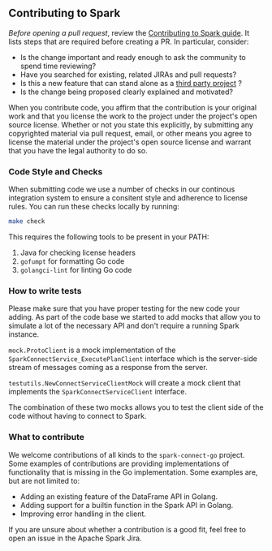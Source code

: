 ## Contributing to Spark

*Before opening a pull request*, review the
[Contributing to Spark guide](https://spark.apache.org/contributing.html).
It lists steps that are required before creating a PR. In particular, consider:

- Is the change important and ready enough to ask the community to spend time reviewing?
- Have you searched for existing, related JIRAs and pull requests?
- Is this a new feature that can stand alone as a [third party project](https://spark.apache.org/third-party-projects.html) ?
- Is the change being proposed clearly explained and motivated?

When you contribute code, you affirm that the contribution is your original work and that you
license the work to the project under the project's open source license. Whether or not you
state this explicitly, by submitting any copyrighted material via pull request, email, or
other means you agree to license the material under the project's open source license and
warrant that you have the legal authority to do so.


### Code Style and Checks

When submitting code we use a number of checks in our continous integration system to ensure
a consitent style and adherence to license rules. You can run these checks locally by running:

```bash
make check
```

This requires the following tools to be present in your PATH:

1. Java for checking license headers
2. `gofumpt` for formatting Go code
3. `golangci-lint` for linting Go code


### How to write tests

Please make sure that you have proper testing for the new code your adding. As part of the
code base we started to add mocks that allow you to simulate a lot of the necessary API
and don't require a running Spark instance.

`mock.ProtoClient` is a mock implementation of the `SparkConnectService_ExecutePlanClient`
interface which is the server-side stream of messages coming as a response from the server.

`testutils.NewConnectServiceClientMock` will create a mock client that implements the
`SparkConnectServiceClient` interface.

The combination of these two mocks allows you to test the client side of the code without
having to connect to Spark.

### What to contribute

We welcome contributions of all kinds to the `spark-connect-go` project. Some examples of
contributions are providing implementations of functionality that is missing in the Go
implementation. Some examples are, but are not limited to:

* Adding an existing feature of the DataFrame API in Golang.
* Adding support for a builtin function in the Spark API in Golang.
* Improving error handling in the client.

If you are unsure about whether a contribution is a good fit, feel free to open an issue
in the Apache Spark Jira.
